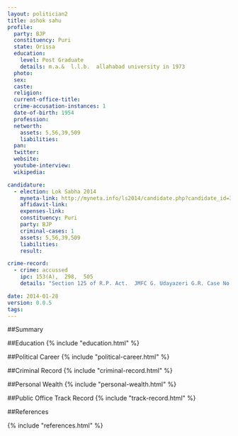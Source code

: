 ```yaml
---
layout: politician2
title: ashok sahu
profile: 
  party: BJP
  constituency: Puri
  state: Orissa
  education: 
    level: Post Graduate
    details: m.a.&  l.l.b.  allahabad university in 1973
  photo: 
  sex: 
  caste: 
  religion: 
  current-office-title: 
  crime-accusation-instances: 1
  date-of-birth: 1954
  profession: 
  networth: 
    assets: 5,56,39,509
    liabilities: 
  pan: 
  twitter: 
  website: 
  youtube-interview: 
  wikipedia: 

candidature: 
  - election: Lok Sabha 2014
    myneta-link: http://myneta.info/ls2014/candidate.php?candidate_id=3340
    affidavit-link: 
    expenses-link: 
    constituency: Puri 
    party: BJP
    criminal-cases: 1
    assets: 5,56,39,509
    liabilities: 
    result:  

crime-record: 
  - crime: accussed
    ipc: 153(A),  298,  505
    details: "Section 125 of R.P. Act.  JMFC G. Udayazeri G.R. Case No. 50/2009, Case No. 9/2009 Police Station Rackla" 

date: 2014-01-28
version: 0.0.5
tags: 
---
```

##Summary


##Education
{% include "education.html" %}


##Political Career
{% include "political-career.html" %}


##Criminal Record
{% include "criminal-record.html" %}


##Personal Wealth
{% include "personal-wealth.html" %}


##Public Office Track Record
{% include "track-record.html" %}


##References


{% include "references.html" %}